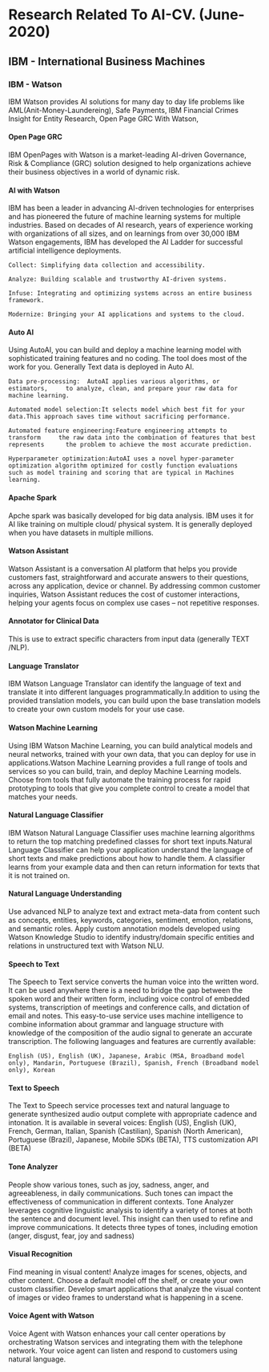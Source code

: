 # Research Related To AI-CV. (June-2020)

## IBM - International Business Machines

### IBM - Watson
<p>  IBM Watson provides AI solutions for many day to day life problems like AML(Anit-Money-Laundereing), Safe Payments, IBM Financial Crimes Insight for Entity Research, Open Page GRC With Watson,  
</p>

#### Open Page GRC

<p>IBM OpenPages with Watson is a market-leading AI-driven Governance, Risk & Compliance (GRC) solution designed to help organizations achieve their business objectives in a world of dynamic risk.
</p>

#### AI with Watson

<p>IBM has been a leader in advancing AI-driven technologies for enterprises and has pioneered the future of machine learning systems for multiple industries. Based on decades of AI research, years of experience working with organizations of all sizes, and on learnings from over 30,000 IBM Watson engagements, IBM has developed the AI Ladder for successful artificial intelligence deployments.

	Collect: Simplifying data collection and accessibility.

	Analyze: Building scalable and trustworthy AI-driven systems.

	Infuse: Integrating and optimizing systems across an entire business framework.

	Modernize: Bringing your AI applications and systems to the cloud.
</p>

#### Auto AI

<p>Using AutoAI, you can build and deploy a machine learning model with sophisticated training features and no coding. The tool does most of the work for you. Generally Text data is deployed in Auto AI.

	Data pre-processing:  AutoAI applies various algorithms, or estimators, 	to analyze, clean, and prepare your raw data for machine learning.

	Automated model selection:It selects model which best fit for your 			data.This approach saves time without sacrificing performance.

	Automated feature engineering:Feature engineering attempts to transform 	the raw data into the combination of features that best represents 		the problem to achieve the most accurate prediction.

	Hyperparameter optimization:AutoAI uses a novel hyper-parameter 			optimization algorithm optimized for costly function evaluations 		such as model training and scoring that are typical in Machines 		learning.
</p>

#### Apache Spark

<p>Apche spark was basically developed for big data analysis. IBM uses it for AI like training on multiple cloud/ physical system. It is generally deployed when you have datasets in multiple millions.</p>

#### Watson Assistant

<p>Watson Assistant is a conversation AI platform that helps you provide customers fast, straightforward and accurate answers to their questions, across any application, device or channel. By addressing common customer inquiries, Watson Assistant reduces the cost of customer interactions, helping your agents focus on complex use cases – not repetitive responses.</p>

#### Annotator for Clinical Data

<p>This is use to extract specific characters from input data (generally TEXT /NLP).</p>


#### Language Translator

<p>
	IBM Watson Language Translator can identify the language of text and translate it into different languages programmatically.In addition to using the provided translation models, you can build upon the base translation models to create your own custom models for your use case.
</p>


#### Watson Machine Learning

<p>
	Using IBM Watson Machine Learning, you can build analytical models and neural networks, trained with your own data, that you can deploy for use in applications.Watson Machine Learning provides a full range of tools and services so you can build, train, and deploy Machine Learning models. Choose from tools that fully automate the training process for rapid prototyping to tools that give you complete control to create a model that matches your needs.
</p>

#### Natural Language Classifier

<p>
	IBM Watson Natural Language Classifier uses machine learning algorithms to return the top matching predefined classes for short text inputs.Natural Language Classifier can help your application understand the language of short texts and make predictions about how to handle them. A classifier learns from your example data and then can return information for texts that it is not trained on.
</p>

#### Natural Language Understanding

<p>
	Use advanced NLP to analyze text and extract meta-data from content such as concepts, entities, keywords, categories, sentiment, emotion, relations, and semantic roles. Apply custom annotation models developed using Watson Knowledge Studio to identify industry/domain specific entities and relations in unstructured text with Watson NLU.
</p>

#### Speech to Text

<p>
	The Speech to Text service converts the human voice into the written word. It can be used anywhere there is a need to bridge the gap between the spoken word and their written form, including voice control of embedded systems, transcription of meetings and conference calls, and dictation of email and notes. This easy-to-use service uses machine intelligence to combine information about grammar and language structure with knowledge of the composition of the audio signal to generate an accurate transcription. The following languages and features are currently available:

	English (US), English (UK), Japanese, Arabic (MSA, Broadband model only), Mandarin, Portuguese (Brazil), Spanish, French (Broadband model only), Korean
</p>

#### Text to Speech

<p>
	The Text to Speech service processes text and natural language to generate synthesized audio output complete with appropriate cadence and intonation. It is available in several voices:
	English (US), English (UK), French, German, Italian, Spanish (Castilian), Spanish (North American), Portuguese (Brazil), Japanese, Mobile SDKs (BETA), TTS customization API (BETA)
</p>

#### Tone Analyzer

<p>
	People show various tones, such as joy, sadness, anger, and agreeableness, in daily communications. Such tones can impact the effectiveness of communication in different contexts. Tone Analyzer leverages cognitive linguistic analysis to identify a variety of tones at both the sentence and document level. This insight can then used to refine and improve communications. It detects three types of tones, including emotion (anger, disgust, fear, joy and sadness)
</p>

#### Visual Recognition

<p>
	Find meaning in visual content! Analyze images for scenes, objects, and other content. Choose a default model off the shelf, or create your own custom classifier. Develop smart applications that analyze the visual content of images or video frames to understand what is happening in a scene.
</p>

#### Voice Agent with Watson

<p>
	Voice Agent with Watson enhances your call center operations by orchestrating Watson services and integrating them with the telephone network. Your voice agent can listen and respond to customers using natural language.
</p>


